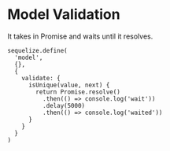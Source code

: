 # Model Validation
It takes in Promise and waits until it resolves.

```
sequelize.define(
  'model',
  {},
  {
    validate: {
      isUnique(value, next) {
        return Promise.resolve()
          .then(() => console.log('wait'))
          .delay(5000)
          .then(() => console.log('waited'))
      }
    }
  }
)
```